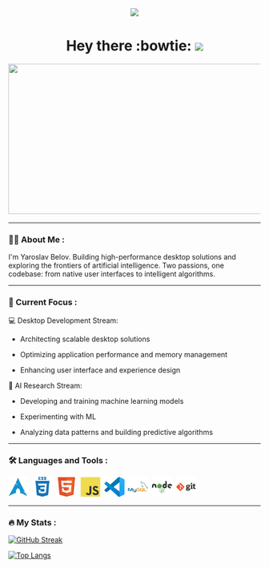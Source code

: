 <div id="header" align="center">
  <img src="https://user-images.githubusercontent.com/74038190/212748830-4c709398-a386-4761-84d7-9e10b98fbe6e.gif" width="100"/>


<h1>
  Hey there :bowtie:
  <img src="https://media.giphy.com/media/hvRJCLFzcasrR4ia7z/giphy.gif" width="50px"/>
</h1>

<div align="center">
  <img src="https://user-images.githubusercontent.com/74038190/212750155-3ceddfbd-19d3-40a3-87af-8d329c8323c4.gif" width="600" height="300"/>
</div>
</div>


---
        
### :man_technologist: About Me :
I'm Yaroslav Belov. Building high-performance desktop solutions and exploring the frontiers of artificial intelligence. Two passions, one codebase: from native user interfaces to intelligent algorithms.

---

### 🎯 Current Focus :

💻 Desktop Development Stream:

- Architecting scalable desktop solutions

- Optimizing application performance and memory management

- Enhancing user interface and experience design

🤖 AI Research Stream:

- Developing and training machine learning models

- Experimenting with ML

- Analyzing data patterns and building predictive algorithms

---

### :hammer_and_wrench: Languages and Tools :
<div>
  <img src="https://github.com/devicons/devicon/blob/master/icons/archlinux/archlinux-original.svg" title="Arch" alt="Arch" width="40" height="40"/>&nbsp;
  <img src="https://github.com/devicons/devicon/blob/master/icons/css3/css3-plain-wordmark.svg"  title="CSS3" alt="CSS" width="40" height="40"/>&nbsp;
  <img src="https://github.com/devicons/devicon/blob/master/icons/html5/html5-original.svg" title="HTML5" alt="HTML" width="40" height="40"/>&nbsp;
  <img src="https://github.com/devicons/devicon/blob/master/icons/javascript/javascript-original.svg" title="JavaScript" alt="JavaScript" width="40" height="40"/>&nbsp;
  <img src="https://github.com/devicons/devicon/blob/master/icons/vscode/vscode-original.svg" title="VSCode" alt="VSCode" width="40" height="40"/>&nbsp;
  <img src="https://github.com/devicons/devicon/blob/master/icons/mysql/mysql-original-wordmark.svg" title="MySQL"  alt="MySQL" width="40" height="40"/>&nbsp;
  <img src="https://github.com/devicons/devicon/blob/master/icons/nodejs/nodejs-original-wordmark.svg" title="NodeJS" alt="NodeJS" width="40" height="40"/>&nbsp;
  <img src="https://github.com/devicons/devicon/blob/master/icons/git/git-original-wordmark.svg" title="Git" **alt="Git" width="40" height="40"/>
</div>

---

### :fire: My Stats :

[![GitHub Streak](https://github-readme-streak-stats.herokuapp.com?user=yaroslav-belov101&theme=vision-friendly-dark&mode=weekly)](https://git.io/streak-stats)

[![Top Langs](https://github-readme-stats.vercel.app/api/top-langs/?username=yaroslav-belov101)](https://github.com/anuraghazra/github-readme-stats)




    

